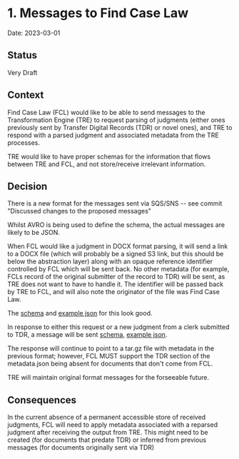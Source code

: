 # 1. Messages to Find Case Law

Date: 2023-03-01

## Status

Very Draft

## Context

Find Case Law (FCL) would like to be able to send messages to the Transformation Engine (TRE)
to request parsing of judgments (either ones previously sent by Transfer Digital Records (TDR) or
novel ones), and TRE to respond with a parsed judgment and associated metadata from the TRE processes.

TRE would like to have proper schemas for the information that flows between TRE and FCL, and not
store/receive irrelevant information.

## Decision

There is a new format for the messages sent via SQS/SNS -- see commit "Discussed changes to the proposed messages"

Whilst AVRO is being used to define the schema, the actual messages are likely to be JSON.

When FCL would like a judgment in DOCX format parsing, it will send a link to a DOCX file
(which will probably be a signed S3 link, but this should be below the abstraction layer)
along with an opaque reference identifier controlled by FCL which will be sent back.
No other metadata (for example, FCLs record of the original submitter of the record to TDR) will be sent,
as TRE does not want to have to handle it. The identifier will be passed back by TRE to FCL,
and will also note the originator of the file was Find Case Law.

The [schema](../../tre_schemas/avro/fcl-judgment-parse-request.avsc) and [example json](../../json-examples/fcl-judgment-parse-request.json)
for this look good.

In response to either this request or a new judgment from a clerk submitted to TDR, a message will be
sent [schema](../../tre_schemas/avro/tre-judgment-available.avsc), [example json](../../json-examples/tre-judgment-available.json).

The response will continue to point to a tar.gz file with metadata in the previous format; however, FCL MUST support
the TDR section of the metadata.json being absent for documents that don't come from FCL.

TRE will maintain original format messages for the forseeable future.

## Consequences

In the current absence of a permanent accessible store of received judgments, FCL will need to apply
metadata associated with a reparsed judgment after receiving the output from TRE. This might need to be
created (for documents that predate TDR) or inferred from previous messages (for documents originally sent via TDR)
